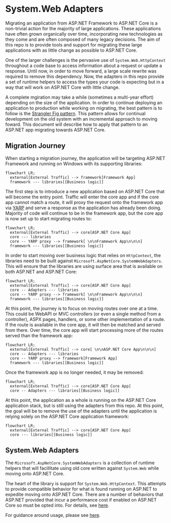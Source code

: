 # System.Web Adapters

Migrating an application from ASP.NET Framework to ASP.NET Core is a non-trivial action for the majority of large applications. These applications have often grown organically over time, incorporating new technologies as they come and are often composed of many legacy decisions. The aim of this repo is to provide tools and support for migrating these large applications with as little change as possible to ASP.NET Core.

One of the larger challenges is the pervasive use of `System.Web.HttpContext` throughout a code base to access information about a request or update a response. Until now, in order to move forward, a large scale rewrite was required to remove this dependency. Now, the adapters in this repo provide a set of runtime helpers to access the types your code is expecting but in a way that will work on ASP.NET Core with little change.

A complete mgiration may take a while (sometimes a multi-year effort) depending on the size of the application. In order to continue deploying an application to production while working on migrating, the best pattern is to follow is the [Strangler Fig pattern](https://docs.microsoft.com/en-us/azure/architecture/patterns/strangler-fig). This pattern allows for continual development on the old system with an incremental approach to moving foward. This document will describe how to apply that pattern to an ASP.NET app migrating towards ASP.NET Core.

## Migration Journey

When starting a migration journey, the application will be targeting ASP.NET Framework and running on Windows with its supporting libraries:

```mermaid
flowchart LR;
  external[External Traffic] --> framework[Framework App]
  framework --- libraries[[Business logic]]
```

The first step is to introduce a new application based on ASP.NET Core that will become the entry point. Traffic will enter the core app and if the core app cannot match a route, it will proxy the request onto the framework app via [YARP](https://microsoft.github.io/reverse-proxy/) and serve a response as the application has already been doing. Majority of code will continue to be in the framework app, but the core app is now set up to start migrating routes to:

```mermaid
flowchart LR;
  external[External Traffic] --> core[ASP.NET Core App]
  core --- libraries
  core -- YARP proxy --> framework[ \n\nFramework App\n\n\n]
  framework --- libraries[[Business logic]]
```

In order to start moving over business logic that relies on `HttpContext`, the libraries need to be built against `Microsoft.AspNetCore.SystemWebAdapters`. This will ensure that the libraries are using surface area that is available on both ASP.NET and ASP.NET Core:

```mermaid
flowchart LR;
  external[External Traffic] --> core[ASP.NET Core App]
  core -- Adapters --- libraries
  core -- YARP proxy --> framework[ \n\nFramework App\n\n\n]
  framework --- libraries[[Business logic]]
```

At this point, the journey is to focus on moving routes over one at a time. This could be WebAPI or MVC controllers (or even a single method from a controller), ASPX pages, handlers, or some other implementation of a route. If the route is available in the core app, it will then be matched and served from there. Over time, the core app will start processing more of the routes served than the framework app:

```mermaid
flowchart LR;
  external[External Traffic] --> core[ \n\nASP.NET Core App\n\n\n]
  core -- Adapters --- libraries
  core -- YARP proxy --> framework[Framework App]
  framework --- libraries[[Business logic]]
```

Once the framework app is no longer needed, it may be removed:

```mermaid
flowchart LR;
  external[External Traffic] --> core[ASP.NET Core App]
  core -- Adapters --- libraries[[Business logic]]
```

At this point, the application as a whole is running on the ASP.NET Core application stack, but is still using the adapters from this repo. At this point, the goal will be to remove the use of the adapters until the application is relying solely on the ASP.NET Core application framework:

```mermaid
flowchart LR;
  external[External Traffic] --> core[ASP.NET Core App]
  core --- libraries[[Business logic]]
```

## System.Web Adapters

The `Microsoft.AspNetCore.SystemWebAdapters` is a collection of runtime helpers that will facillitate using old core written against `System.Web` while moving onto ASP.NET Core.

The heart of the library is support for `System.Web.HttpContext`. This attempts to provide compatible behavior for what is found running on ASP.NET to expedite moving onto ASP.NET Core. There are a number of behaviors that ASP.NET provided that incur a performance cost if enabled on ASP.NET Core so must be opted into. For details, see [here](./metadata.md).

For guidance around usage, please see [here](usage_guidance.md).

